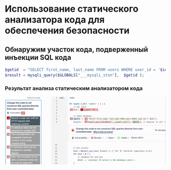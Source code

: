 # Использование статического анализатора кода для обеспечения безопасности

## Обнаружим участок кода, подверженный инъекции SQL кода
```php
$getid  = "SELECT first_name, last_name FROM users WHERE user_id = '$id';";
$result = mysqli_query($GLOBALS["___mysqli_ston"],  $getid );
```
### Результат анализа статическим анализатором кода
![image](https://github.com/halissha/rbpzos4_static/blob/main/img.png)
